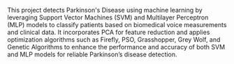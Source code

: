 This project detects Parkinson's Disease using machine learning by leveraging Support Vector Machines (SVM) and Multilayer Perceptron (MLP) models to classify patients based on biomedical voice measurements and clinical data. It incorporates PCA for feature reduction and applies optimization algorithms such as Firefly, PSO, Grasshopper, Grey Wolf, and Genetic Algorithms to enhance the performance and accuracy of both SVM and MLP models for reliable Parkinson’s disease detection.
